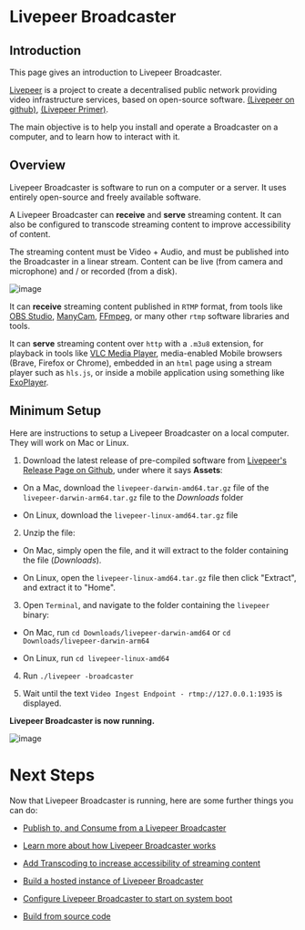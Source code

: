 # Livepeer Broadcaster

## Introduction

This page gives an introduction to Livepeer Broadcaster.

[Livepeer](https://livepeer.org) is a project to create a decentralised public network providing video infrastructure services, based on open-source software. [(Livepeer on github)](https://github.com/livepeer/), [(Livepeer Primer)](https://livepeer.org/primer).

The main objective is to help you install and operate a Broadcaster on a computer, and to learn how to interact with it.

## Overview

Livepeer Broadcaster is software to run on a computer or a server. It uses entirely open-source and freely available software.

A Livepeer Broadcaster can **receive** and **serve** streaming content. It can also be configured to transcode streaming content to improve accessibility of content.

The streaming content must be Video + Audio, and must be published into the Broadcaster in a linear stream. Content can be live (from camera and microphone) and / or recorded (from a disk).

![image](https://user-images.githubusercontent.com/2212651/112745744-4479db80-8fc8-11eb-9ace-0c77ee9bf438.png)

It can **receive** streaming content published in `RTMP` format, from tools like [OBS Studio](https://obsproject.com/), [ManyCam](https://manycam.com/), [FFmpeg](https://www.ffmpeg.org/), or many other `rtmp` software libraries and tools.

It can **serve** streaming content over `http` with a `.m3u8` extension, for playback in tools like [VLC Media Player](https://www.videolan.org/vlc/index.html), media-enabled Mobile browsers (Brave, Firefox or Chrome), embedded in an `html` page using a stream player such as `hls.js`, or inside a mobile application using something like [ExoPlayer](https://exoplayer.dev/).

## Minimum Setup

Here are instructions to setup a Livepeer Broadcaster on a local computer. They will work on Mac or Linux.

1. Download the latest release of pre-compiled software from [Livepeer's Release Page on Github](https://github.com/livepeer/go-livepeer/releases), under where it says **Assets**:

- On a Mac, download the `livepeer-darwin-amd64.tar.gz` file of the `livepeer-darwin-arm64.tar.gz` file to the _Downloads_ folder

- On Linux, download the `livepeer-linux-amd64.tar.gz` file

2. Unzip the file:

- On Mac, simply open the file, and it will extract to the folder containing the file (_Downloads_).

- On Linux, open the `livepeer-linux-amd64.tar.gz` file then click "Extract", and extract it to "Home".

3. Open `Terminal`, and navigate to the folder containing the `livepeer` binary:

- On Mac, run `cd Downloads/livepeer-darwin-amd64` or `cd Downloads/livepeer-darwin-arm64`

- On Linux, run `cd livepeer-linux-amd64`

4. Run `./livepeer -broadcaster`

5. Wait until the text `Video Ingest Endpoint - rtmp://127.0.0.1:1935` is displayed.

**Livepeer Broadcaster is now running.**

![image](https://github.com/videoDAC/livepeer-broadcaster/assets/2212651/d62026e6-620e-455b-8b8f-58b0c8cf7fa8)

# Next Steps

Now that Livepeer Broadcaster is running, here are some further things you can do:

- [Publish to, and Consume from a Livepeer Broadcaster](./publish-and-consume-content.md)

- [Learn more about how Livepeer Broadcaster works](./architecture-summary.md)

- [Add Transcoding to increase accessibility of streaming content](./transcoding.md)

- [Build a hosted instance of Livepeer Broadcaster](./hosted-setup.md)

- [Configure Livepeer Broadcaster to start on system boot](./start-on-system-boot.md)

- [Build from source code](https://github.com/livepeer/go-livepeer/blob/master/doc/install.md)

